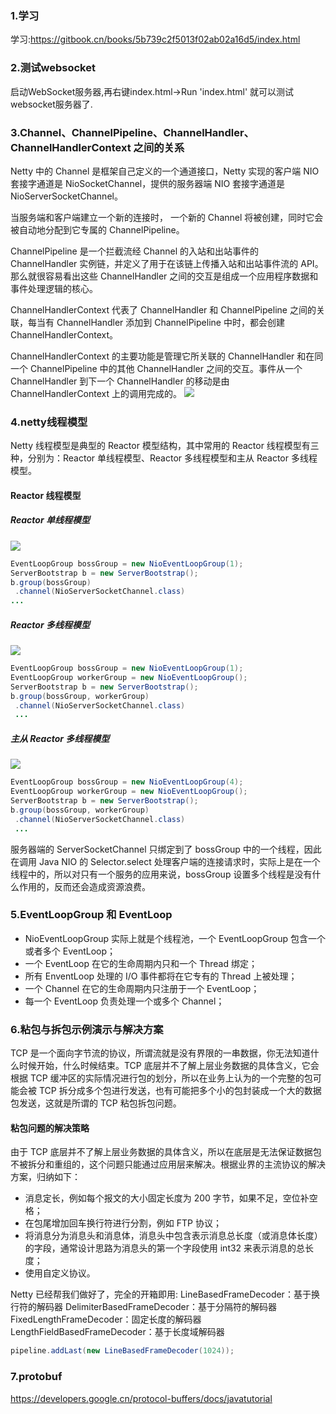 ### 1.学习 
学习:https://gitbook.cn/books/5b739c2f5013f02ab02a16d5/index.html

### 2.测试websocket
启动WebSocket服务器,再右键index.html->Run 'index.html' 就可以测试websocket服务器了.

### 3.Channel、ChannelPipeline、ChannelHandler、ChannelHandlerContext 之间的关系

Netty 中的 Channel 是框架自己定义的一个通道接口，Netty 实现的客户端 NIO 套接字通道是 NioSocketChannel，提供的服务器端 NIO 套接字通道是 NioServerSocketChannel。

当服务端和客户端建立一个新的连接时， 一个新的 Channel 将被创建，同时它会被自动地分配到它专属的 ChannelPipeline。

ChannelPipeline 是一个拦截流经 Channel 的入站和出站事件的 ChannelHandler 实例链，并定义了用于在该链上传播入站和出站事件流的 API。那么就很容易看出这些 ChannelHandler 之间的交互是组成一个应用程序数据和事件处理逻辑的核心。

ChannelHandlerContext 代表了 ChannelHandler 和 ChannelPipeline 之间的关联，每当有 ChannelHandler 添加到 ChannelPipeline 中时，都会创建 ChannelHandlerContext。

ChannelHandlerContext 的主要功能是管理它所关联的 ChannelHandler 和在同一个 ChannelPipeline 中的其他 ChannelHandler 之间的交互。事件从一个 ChannelHandler 到下一个 ChannelHandler 的移动是由 ChannelHandlerContext 上的调用完成的。
![](https://images.gitbook.cn/d4632330-a5e9-11e8-9c44-a333cdfc1b85)

### 4.netty线程模型

Netty 线程模型是典型的 Reactor 模型结构，其中常用的 Reactor 线程模型有三种，分别为：Reactor 单线程模型、Reactor 多线程模型和主从 Reactor 多线程模型。
#### Reactor 线程模型
##### Reactor 单线程模型
![](https://images.gitbook.cn/da9c4ec0-a5e9-11e8-9c44-a333cdfc1b85)
```java
EventLoopGroup bossGroup = new NioEventLoopGroup(1);
ServerBootstrap b = new ServerBootstrap();
b.group(bossGroup)
 .channel(NioServerSocketChannel.class)
...

```

##### Reactor 多线程模型

![](https://images.gitbook.cn/e0adce10-a5e9-11e8-9c44-a333cdfc1b85)

```java
EventLoopGroup bossGroup = new NioEventLoopGroup(1);
EventLoopGroup workerGroup = new NioEventLoopGroup();
ServerBootstrap b = new ServerBootstrap();
b.group(bossGroup, workerGroup)
 .channel(NioServerSocketChannel.class)
 ...

```
##### 主从 Reactor 多线程模型
![](https://images.gitbook.cn/e5e89c70-a5e9-11e8-9c44-a333cdfc1b85)
```java
EventLoopGroup bossGroup = new NioEventLoopGroup(4);
EventLoopGroup workerGroup = new NioEventLoopGroup();
ServerBootstrap b = new ServerBootstrap();
b.group(bossGroup, workerGroup)
 .channel(NioServerSocketChannel.class)
 ...
```

服务器端的 ServerSocketChannel 只绑定到了 bossGroup 中的一个线程，因此在调用 Java NIO 的 Selector.select 处理客户端的连接请求时，实际上是在一个线程中的，所以对只有一个服务的应用来说，bossGroup 设置多个线程是没有什么作用的，反而还会造成资源浪费。


### 5.EventLoopGroup 和 EventLoop
- NioEventLoopGroup 实际上就是个线程池，一个 EventLoopGroup 包含一个或者多个 EventLoop；
- 一个 EventLoop 在它的生命周期内只和一个 Thread 绑定；
- 所有 EnventLoop 处理的 I/O 事件都将在它专有的 Thread 上被处理；
- 一个 Channel 在它的生命周期内只注册于一个 EventLoop；
- 每一个 EventLoop 负责处理一个或多个 Channel；


### 6.粘包与拆包示例演示与解决方案
TCP 是一个面向字节流的协议，所谓流就是没有界限的一串数据，你无法知道什么时候开始，什么时候结束。TCP 底层并不了解上层业务数据的具体含义，它会根据 TCP 缓冲区的实际情况进行包的划分，所以在业务上认为的一个完整的包可能会被 TCP 拆分成多个包进行发送，也有可能把多个小的包封装成一个大的数据包发送，这就是所谓的 TCP 粘包拆包问题。

#### 粘包问题的解决策略
由于 TCP 底层并不了解上层业务数据的具体含义，所以在底层是无法保证数据包不被拆分和重组的，这个问题只能通过应用层来解决。根据业界的主流协议的解决方案，归纳如下：

- 消息定长，例如每个报文的大小固定长度为 200 字节，如果不足，空位补空格；
- 在包尾增加回车换行符进行分割，例如 FTP 协议；
- 将消息分为消息头和消息体，消息头中包含表示消息总长度（或消息体长度）的字段，通常设计思路为消息头的第一个字段使用 int32 来表示消息的总长度；
- 使用自定义协议。

Netty 已经帮我们做好了，完全的开箱即用:
LineBasedFrameDecoder：基于换行符的解码器
DelimiterBasedFrameDecoder：基于分隔符的解码器
FixedLengthFrameDecoder：固定长度的解码器
LengthFieldBasedFrameDecoder：基于长度域解码器
```java
pipeline.addLast(new LineBasedFrameDecoder(1024));
```

### 7.protobuf
https://developers.google.cn/protocol-buffers/docs/javatutorial





















